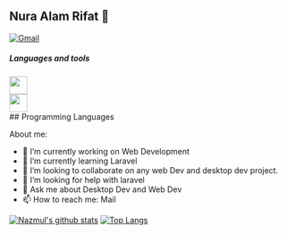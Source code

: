  ## Nura Alam Rifat 👋
 [![Gmail](https://img.shields.io/badge/%20-Send%20Mail-black?color=14171A&labelColor=ef5350&logo=gmail&logoColor=ffffff)](mailto:noorealamrifat@gmail.com?subject=From%20GitHub&body=Hi,%20there.%20Found%20you%20from%20GitHub.)
 <h5>Languages and tools</h5>
 <div><img height="32" width="32" style="color: #F7DF1E;" src="https://cdn.worldvectorlogo.com/logos/javascript.svg" /></div>
 <div><img height="32" width="32" style="color: #F7DF1E;" src="https://cdn.worldvectorlogo.com/logos/jquery.svg" /></div>
 ## Programming Languages


About me:


- 🔭 I’m currently working on Web Development
- 🌱 I’m currently learning Laravel
- 👯 I’m looking to collaborate on any web Dev and desktop dev project.
- 🤔 I’m looking for help with laravel
- 💬 Ask me about Desktop Dev and Web Dev
- 📫 How to reach me: Mail



[![Nazmul's github stats](https://github-readme-stats.vercel.app/api?username=na-rifat)](https://github.com/na-rifat/github-readme-stats)
[![Top Langs](https://github-readme-stats.vercel.app/api/top-langs/?username=na-rifat&layout=compact)](https://github.com/na-rifat/github-readme-stats)
